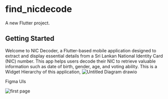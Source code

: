 # find_nicdecode

A new Flutter project.

## Getting Started

Welcome to NIC Decoder, a Flutter-based mobile application designed to extract and display essential details from a Sri Lankan National Identity Card (NIC) number. This app helps users decode their NIC to retrieve valuable information such as date of birth, gender, age, and voting ability.
This is a  Widget Hierarchy  of this application,
![Untitled Diagram drawio](https://github.com/user-attachments/assets/ab48440a-9d38-4242-945b-ac59c8e74151)

Figma UIs

![first page](https://github.com/user-attachments/assets/0414b84f-b634-4cd8-ae3b-958ddd75d08d)
